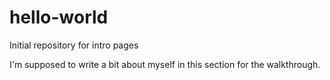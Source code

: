 # hello-world
Initial repository for intro pages

I'm supposed to write a bit about myself in this section for the walkthrough.
